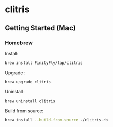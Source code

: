 # clitris

## Getting Started (Mac)

### Homebrew
Install:
```sh
brew install FinityFly/tap/clitris
```
Upgrade:
```sh
brew upgrade clitris
```
Uninstall:
```sh
brew uninstall clitris
```
Build from source:
```sh
brew install --build-from-source ./clitris.rb
```
